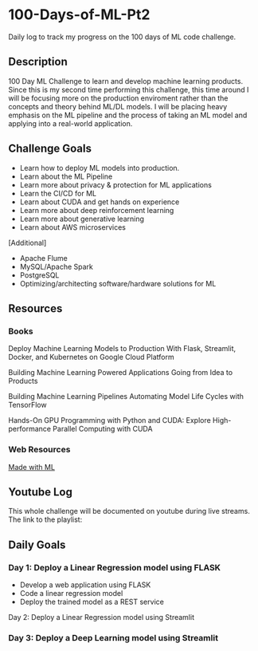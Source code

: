 # 100-Days-of-ML-Pt2

Daily log to track my progress on the 100 days of ML code challenge.

## Description ##

100 Day ML Challenge to learn and develop machine learning products. Since this is my second time performing this challenge, this time around I will be focusing more on the production enviroment rather than the concepts and theory behind ML/DL models. I will be placing heavy emphasis on the ML pipeline and the process of taking an ML model and applying into a real-world application.

## Challenge Goals ##

- Learn how to deploy ML models into production.
- Learn about the ML Pipeline
- Learn more about privacy & protection for ML applications
- Learn the CI/CD for ML
- Learn about CUDA and get hands on experience
- Learn more about deep reinforcement learning
- Learn more about generative learning
- Learn about AWS microservices

[Additional]
- Apache Flume
- MySQL/Apache Spark
- PostgreSQL
- Optimizing/architecting software/hardware solutions for ML

## Resources ##

### Books ###
Deploy Machine
Learning Models
to Production
With Flask, Streamlit, Docker, and
Kubernetes on Google Cloud Platform

Building Machine
Learning Powered
Applications
Going from Idea to Products

Building
Machine Learning
Pipelines
Automating Model Life Cycles
with TensorFlow

Hands-On GPU Programming with Python and CUDA: Explore High-performance Parallel Computing with CUDA

### Web Resources ###

[Made with ML](https://madewithml.com/courses/mlops/)

## Youtube Log ##

This whole challenge will be documented on youtube during live streams. The link to the playlist: 

## Daily Goals ##

<h3>Day 1: Deploy a Linear Regression model using FLASK</h3>
<ul>
	<li>Develop a web application using FLASK</li>
	<li>Code a linear regression model</li>
	<li>Deploy the trained model as a REST service</li>
</ul>
</h3>Day 2: Deploy a Linear Regression model using Streamlit</h3>
<ul>
	
</ul>
<h3>Day 3: Deploy a Deep Learning model using Streamlit</h3>